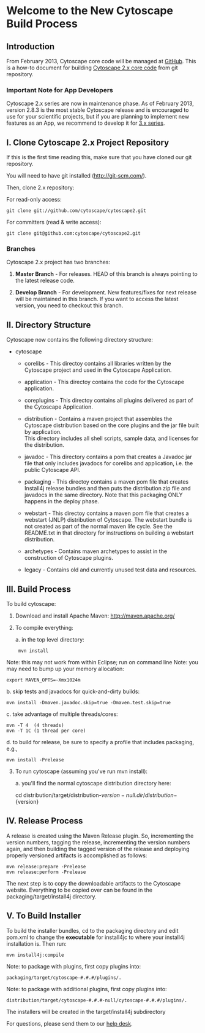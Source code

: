 # Welcome to the New Cytoscape Build Process

## Introduction
From February 2013, Cytoscape core code will be managed at [GitHub](https://github.com/cytoscape/).
This is a how-to document for building [Cytoscape 2.x core code](https://github.com/cytoscape/cytoscape2) 
from git repository.

### Important Note for App Developers
Cytoscape 2.x series are now in maintenance phase.  As of February 2013, version 2.8.3 is the most 
stable Cytoscape release and is encouraged to use for your scientific projects, but if you are 
planning to implement new features as an App, we recommend to develop it for 
[3.x series](http://www.cytoscape.org/cy3.html).


## I. Clone Cytoscape 2.x Project Repository

If this is the first time reading this, make sure that you have cloned our git repository.  

You will need to have git installed (http://git-scm.com/).

Then, clone 2.x repository:

For read-only access:

	git clone git://github.com/cytoscape/cytoscape2.git

For committers (read & write access):

	git clone git@github.com:cytoscape/cytoscape2.git


### Branches

Cytoscape 2.x project has two branches:

1. **Master Branch** - For releases.  HEAD of this branch is always pointing to the latest release code.

1. **Develop Branch** - For development.  New features/fixes for next release will be maintained in this 
branch.  If you want to access the latest version, you need to checkout this branch.


## II. Directory Structure

Cytoscape now contains the following directory structure:

* cytoscape
    * corelibs - This directoy contains all libraries written by the Cytoscape 
	 project and used in the Cytoscape Application.

    * application - This directoy contains the code for the Cytoscape application.
    * coreplugins - This directoy contains all plugins delivered as part of the Cytoscape Application.
    * distribution - Contains a maven project that assembles the Cytoscape 
		distribution based on the core plugins and the jar file built by application.  
		This directory includes all shell scripts, sample data, and licenses for the distribution.
    * javadoc - This directory contains a pom that creates a Javadoc jar file 
		that only includes javadocs for corelibs and application, i.e. the public Cytoscape API.
    * packaging - This directoy contains a maven pom file that creates Install4j 
		release bundles and then puts the distribution zip file and javadocs 
		in the same directory. Note that this packaging ONLY happens in the deploy phase.
    * webstart - This directoy contains a maven pom file that creates a 
		webstart (JNLP) distribution of Cytoscape. The webstart bundle is not created 
		as part of the normal maven life cycle.  See the README.txt in that directory for 
		instructions on building a webstart distribution.
    * archetypes - Contains maven archetypes to assist in the construction of Cytoscape plugins.
    * legacy - Contains old and currently unused test data and resources.


## III. Build Process

To build cytoscape:

1. Download and install Apache Maven: http://maven.apache.org/
1. To compile everything:

    a. in the top level directory:

		mvn install


Note: this may not work from within Eclipse; run on command line
Note: you may need to bump up your memory allocation:

	export MAVEN_OPTS=-Xmx1024m

  b. skip tests and javadocs for quick-and-dirty builds:

	mvn install -Dmaven.javadoc.skip=true -Dmaven.test.skip=true

 c. take advantage of multiple threads/cores:

	mvn -T 4  (4 threads)
	mvn -T 1C (1 thread per core)

 d. to build for release, be sure to specify a profile that includes packaging, e.g.,

	mvn install -Prelease 

3.  To run cytoscape (assuming you've run mvn install):

     a. you'll find the normal cytoscape distribution directory here:


	cd distribution/target/distribution-${version}-null.dir/distribution-${version}


## IV. Release Process

A release is created using the Maven Release plugin. So, incrementing the 
version numbers, tagging the release, incrementing the version numbers again, 
and then building the tagged version of the release and deploying properly 
versioned artifacts is accomplished as follows:

	mvn release:prepare -Prelease
	mvn release:perform -Prelease

The next step is to copy the downloadable artifacts to the Cytoscape website.
Everything to be copied over can be found in the packaging/target/install4j 
directory.

## V. To Build Installer

To build the installer bundles, cd to the packaging directory and edit
pom.xml to change the **executable** for install4jc to where your install4j
installation is.  Then run:

	mvn install4j:compile

Note: to package with plugins, first copy plugins into:

	packaging/target/cytoscape-#.#.#/plugins/.

Note: to package with additional plugins, first copy plugins into:

	distribution/target/cytoscape-#.#.#-null/cytoscape-#.#.#/plugins/.

The installers will be created in the target/install4j subdirectory

For questions, please send them to our 
[help desk](https://groups.google.com/forum/?fromgroups#!forum/cytoscape-helpdesk).
